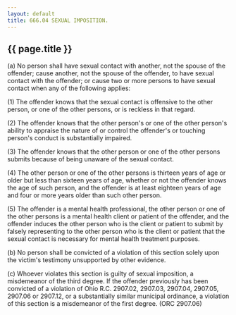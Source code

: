 ```yaml
---
layout: default 
title: 666.04 SEXUAL IMPOSITION.
---
```


{{ page.title }}
----------------

​(a) No person shall have sexual contact with another, not the spouse of
the offender; cause another, not the spouse of the offender, to have
sexual contact with the offender; or cause two or more persons to have
sexual contact when any of the following applies:

​(1) The offender knows that the sexual contact is offensive to the
other person, or one of the other persons, or is reckless in that
regard.

​(2) The offender knows that the other person's or one of the other
person's ability to appraise the nature of or control the offender's or
touching person's conduct is substantially impaired.

​(3) The offender knows that the other person or one of the other
persons submits because of being unaware of the sexual contact.

​(4) The other person or one of the other persons is thirteen years of
age or older but less than sixteen years of age, whether or not the
offender knows the age of such person, and the offender is at least
eighteen years of age and four or more years older than such other
person.

​(5) The offender is a mental health professional, the other person or
one of the other persons is a mental health client or patient of the
offender, and the offender induces the other person who is the client or
patient to submit by falsely representing to the other person who is the
client or patient that the sexual contact is necessary for mental health
treatment purposes.

​(b) No person shall be convicted of a violation of this section solely
upon the victim's testimony unsupported by other evidence.

​(c) Whoever violates this section is guilty of sexual imposition, a
misdemeanor of the third degree. If the offender previously has been
convicted of a violation of Ohio R.C. 2907.02, 2907.03, 2907.04,
2907.05, 2907.06 or 2907.12, or a substantially similar municipal
ordinance, a violation of this section is a misdemeanor of the first
degree. (ORC 2907.06)
